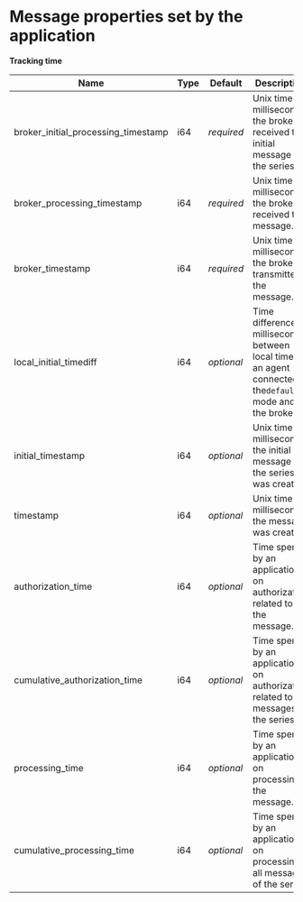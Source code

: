 # Message properties set by the application

**Tracking time**

Name                                | Type    | Default    | Description
----------------------------------- | ------- | ---------- | ------------------
broker_initial_processing_timestamp | i64     | _required_ | Unix time in milliseconds the broker received the initial message of the series.
broker_processing_timestamp         | i64     | _required_ | Unix time in milliseconds the broker received the message.
broker_timestamp                    | i64     | _required_ | Unix time in milliseconds the broker transmitted the message.
local_initial_timediff              | i64     | _optional_ | Time difference in milliseconds between local time of an agent connected in the`default` mode and the broker.
initial_timestamp                   | i64     | _optional_ | Unix time in milliseconds the initial message of the series was created.
timestamp                           | i64     | _optional_ | Unix time in milliseconds the message was created.
authorization_time                  | i64     | _optional_ | Time spend by an application on authorization related to the message.
cumulative_authorization_time       | i64     | _optional_ | Time spend by an application on authorization related to all messages of the series.
processing_time                     | i64     | _optional_ | Time spend by an application on processing the message.
cumulative_processing_time          | i64     | _optional_ | Time spend by an application on processing all messages of the series.

